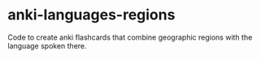 # anki-languages-regions
Code to create anki flashcards that combine geographic regions with the language spoken there.
